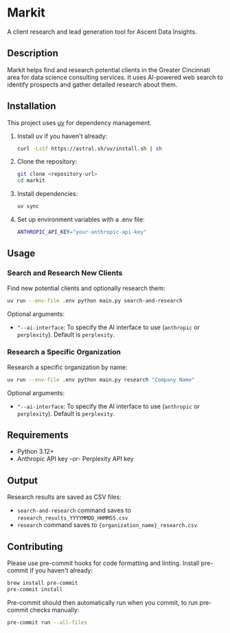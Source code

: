 # Markit

A client research and lead generation tool for Ascent Data Insights.

## Description

Markit helps find and research potential clients in the Greater Cincinnati area for data science consulting services. It uses AI-powered web search to identify prospects and gather detailed research about them.

## Installation

This project uses [uv](https://docs.astral.sh/uv/) for dependency management.

1. Install uv if you haven't already:

   ```bash
   curl -LsSf https://astral.sh/uv/install.sh | sh
   ```

2. Clone the repository:

   ```bash
   git clone <repository-url>
   cd markit
   ```

3. Install dependencies:

   ```bash
   uv sync
   ```

4. Set up environment variables with a .env file:
   ```bash
   ANTHROPIC_API_KEY="your-anthropic-api-key"
   ```

## Usage

### Search and Research New Clients

Find new potential clients and optionally research them:

```bash
uv run --env-file .env python main.py search-and-research
```
Optional arguments:
- `"--ai-interface`: To specify the AI interface to use (`anthropic` or `perplexity`). Default is `perplexity`.

### Research a Specific Organization

Research a specific organization by name:

```bash
uv run --env-file .env python main.py research "Company Name"
```
Optional arguments:
- `"--ai-interface`: To specify the AI interface to use (`anthropic` or `perplexity`). Default is `perplexity`.

## Requirements

- Python 3.12+
- Anthropic API key -or- Perplexity API key

## Output

Research results are saved as CSV files:

- `search-and-research` command saves to `research_results_YYYYMMDD_HHMMSS.csv`
- `research` command saves to `{organization_name}_research.csv`

## Contributing

Please use pre-commit hooks for code formatting and linting. Install pre-commit if you haven't already:
```bash
brew install pre-commit
pre-commit install
```

Pre-commit should then automatically run when you commit, to run pre-commit checks manually:
```bash
pre-commit run --all-files
```